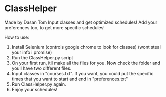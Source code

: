 # ClassHelper
Made by Dasan Tom
Input classes and get optimized schedules! Add your preferences too, to get more specific schedules!

How to use:
1. Install Selenium (controls google chrome to look for classes) (wont steal your info i promise)
2. Run the ClassHelper.py script
3. On your first run, itll make all the files for you. Now check the folder and youll have two different files.
4. Input classes in "courses.txt". If you want, you could put the specific times that you want to start and end in "preferences.txt"
5. Run ClassHelper.py again.
6. Enjoy your schedules!
